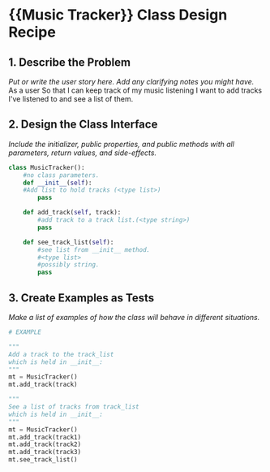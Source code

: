 # {{Music Tracker}} Class Design Recipe

## 1. Describe the Problem

_Put or write the user story here. Add any clarifying notes you might have._
As a user
So that I can keep track of my music listening
I want to add tracks I've listened to and see a list of them.

## 2. Design the Class Interface

_Include the initializer, public properties, and public methods with all parameters, return values, and side-effects._

```python
class MusicTracker():
    #no class parameters.
    def __init__(self):
    #Add list to hold tracks (<type list>)
        pass

    def add_track(self, track):
        #add track to a track list.(<type string>)
        pass

    def see_track_list(self):
        #see list from __init__ method.
        #<type list>
        #possibly string.
        pass

```

## 3. Create Examples as Tests

_Make a list of examples of how the class will behave in different situations._

``` python
# EXAMPLE

"""
Add a track to the track_list
which is held in __init__:
"""
mt = MusicTracker()
mt.add_track(track)

"""
See a list of tracks from track_list
which is held in __init__:
"""
mt = MusicTracker()
mt.add_track(track1)
mt.add_track(track2)
mt.add_track(track3)
mt.see_track_list()


